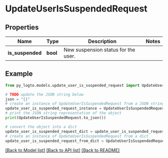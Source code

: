 # UpdateUserIsSuspendedRequest


## Properties

Name | Type | Description | Notes
------------ | ------------- | ------------- | -------------
**is_suspended** | **bool** | New suspension status for the user. | 

## Example

```python
from py_logto.models.update_user_is_suspended_request import UpdateUserIsSuspendedRequest

# TODO update the JSON string below
json = "{}"
# create an instance of UpdateUserIsSuspendedRequest from a JSON string
update_user_is_suspended_request_instance = UpdateUserIsSuspendedRequest.from_json(json)
# print the JSON string representation of the object
print(UpdateUserIsSuspendedRequest.to_json())

# convert the object into a dict
update_user_is_suspended_request_dict = update_user_is_suspended_request_instance.to_dict()
# create an instance of UpdateUserIsSuspendedRequest from a dict
update_user_is_suspended_request_from_dict = UpdateUserIsSuspendedRequest.from_dict(update_user_is_suspended_request_dict)
```
[[Back to Model list]](../README.md#documentation-for-models) [[Back to API list]](../README.md#documentation-for-api-endpoints) [[Back to README]](../README.md)


